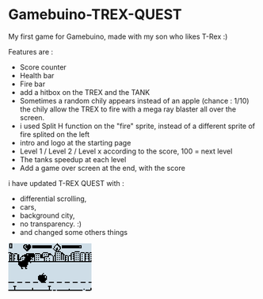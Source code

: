 # Gamebuino-TREX-QUEST
My first game for Gamebuino, made with my son who likes T-Rex :) 

Features are :
- Score counter
- Health bar
- Fire bar
- add a hitbox on the TREX and the TANK
- Sometimes a random chily appears instead of an apple (chance : 1/10) the chily allow the TREX to fire with a mega ray blaster all over the screen.
- i used Split H function on the "fire" sprite, instead of a different sprite of fire splited on the left
- intro and logo at the starting page
- Level 1 / Level 2 / Level x according to the score, 100 = next level
- The tanks speedup at each level
- Add a game over screen at the end, with the score 

i have updated T-REX QUEST with :
- differential scrolling, 
- cars, 
- background city, 
- no transparency.  :)
- and changed some others things

![](https://github.com/Awot83/Gamebuino-TREX-QUEST/blob/master/TREX_QUEST_V2.0small.gif)

